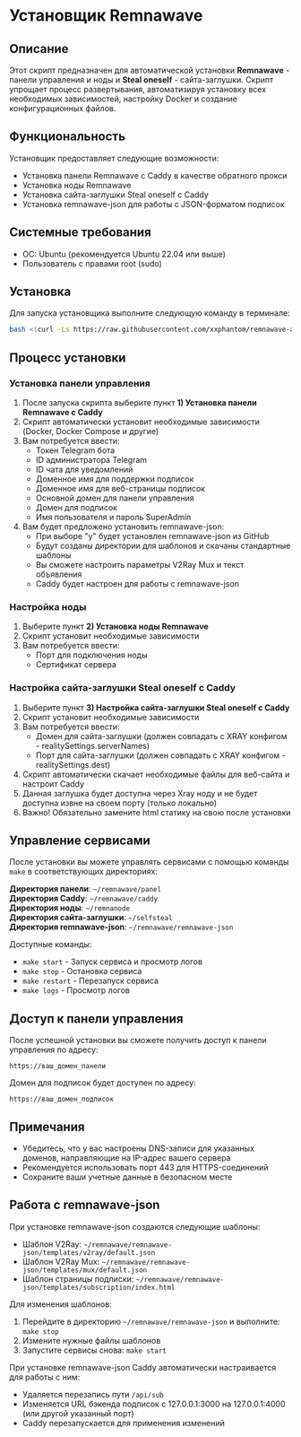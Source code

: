 # Установщик Remnawave

## Описание

Этот скрипт предназначен для автоматической установки **Remnawave** - панели управления и ноды и **Steal oneself** - сайта-заглушки. Скрипт упрощает процесс развертывания, автоматизируя установку всех необходимых зависимостей, настройку Docker и создание конфигурационных файлов.

## Функциональность

Установщик предоставляет следующие возможности:
- Установка панели Remnawave с Caddy в качестве обратного прокси
- Установка ноды Remnawave
- Установка сайта-заглушки Steal oneself с Caddy
- Установка remnawave-json для работы с JSON-форматом подписок

## Системные требования

- ОС: Ubuntu (рекомендуется Ubuntu 22.04 или выше)
- Пользователь с правами root (sudo)

## Установка

Для запуска установщика выполните следующую команду в терминале:

```bash
bash <(curl -Ls https://raw.githubusercontent.com/xxphantom/remnawave-autosetup/refs/heads/dev/dist/install_remnawave.sh)
```

## Процесс установки

### Установка панели управления

1. После запуска скрипта выберите пункт **1) Установка панели Remnawave с Caddy**
2. Скрипт автоматически установит необходимые зависимости (Docker, Docker Compose и другие)
3. Вам потребуется ввести:
   - Токен Telegram бота
   - ID администратора Telegram
   - ID чата для уведомлений
   - Доменное имя для поддержки подписок
   - Доменное имя для веб-страницы подписок
   - Основной домен для панели управления
   - Домен для подписок
   - Имя пользователя и пароль SuperAdmin
4. Вам будет предложено установить remnawave-json:
   - При выборе "y" будет установлен remnawave-json из GitHub
   - Будут созданы директории для шаблонов и скачаны стандартные шаблоны
   - Вы сможете настроить параметры V2Ray Mux и текст объявления
   - Caddy будет настроен для работы с remnawave-json

### Настройка ноды

1. Выберите пункт **2) Установка ноды Remnawave**
2. Скрипт установит необходимые зависимости
3. Вам потребуется ввести:
   - Порт для подключения ноды
   - Сертификат сервера

### Настройка сайта-заглушки Steal oneself с Caddy

1. Выберите пункт **3) Настройка сайта-заглушки Steal oneself с Caddy**
2. Скрипт установит необходимые зависимости
3. Вам потребуется ввести:
   - Домен для сайта-заглушки (должен совпадать с XRAY конфигом - realitySettings.serverNames)
   - Порт для сайта-заглушки (должен совпадать с XRAY конфигом - realitySettings.dest)
4. Скрипт автоматически скачает необходимые файлы для веб-сайта и настроит Caddy
5. Данная заглушка будет доступна через Xray ноду и не будет доступна извне на своем порту (только локально)
6. Важно! Обязательно замените html статику на свою после установки

## Управление сервисами

После установки вы можете управлять сервисами с помощью команды `make` в соответствующих директориях:

**Директория панели**: `~/remnawave/panel`  
**Директория Caddy**: `~/remnawave/caddy`  
**Директория ноды**: `~/remnanode`  
**Директория сайта-заглушки**: `~/selfsteal`  
**Директория remnawave-json**: `~/remnawave/remnawave-json`

Доступные команды:
- `make start` - Запуск сервиса и просмотр логов
- `make stop` - Остановка сервиса
- `make restart` - Перезапуск сервиса
- `make logs` - Просмотр логов

## Доступ к панели управления

После успешной установки вы сможете получить доступ к панели управления по адресу:
```
https://ваш_домен_панели
```

Домен для подписок будет доступен по адресу:
```
https://ваш_домен_подписок
```

## Примечания

- Убедитесь, что у вас настроены DNS-записи для указанных доменов, направляющие на IP-адрес вашего сервера
- Рекомендуется использовать порт 443 для HTTPS-соединений
- Сохраните ваши учетные данные в безопасном месте

## Работа с remnawave-json

При установке remnawave-json создаются следующие шаблоны:
- Шаблон V2Ray: `~/remnawave/remnawave-json/templates/v2ray/default.json`
- Шаблон V2Ray Mux: `~/remnawave/remnawave-json/templates/mux/default.json`
- Шаблон страницы подписки: `~/remnawave/remnawave-json/templates/subscription/index.html`

Для изменения шаблонов:
1. Перейдите в директорию `~/remnawave/remnawave-json` и выполните: `make stop`
2. Измените нужные файлы шаблонов
3. Запустите сервисы снова: `make start`

При установке remnawave-json Caddy автоматически настраивается для работы с ним:
- Удаляется перезапись пути `/api/sub`
- Изменяется URL бэкенда подписок с 127.0.0.1:3000 на 127.0.0.1:4000 (или другой указанный порт)
- Caddy перезапускается для применения изменений
